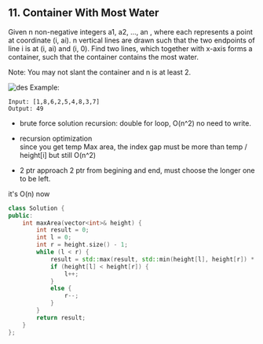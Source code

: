 ## 11. Container With Most Water

Given n non-negative integers a1, a2, ..., an , where each represents a point at coordinate (i, ai). n vertical lines are drawn such that the two endpoints of line i is at (i, ai) and (i, 0). Find two lines, which together with x-axis forms a container, such that the container contains the most water.

Note: You may not slant the container and n is at least 2.

![des](https://s3-lc-upload.s3.amazonaws.com/uploads/2018/07/17/question_11.jpg)
Example:
```
Input: [1,8,6,2,5,4,8,3,7]
Output: 49
```

* brute force solution 
recursion:
double for loop, O(n^2)
no need to write.

* recursion optimization  
since you get temp Max area, the index gap must be more than temp / height[i]
but still O(n^2)

* 2 ptr approach
2 ptr from begining and end, must choose the longer one to be left.

it's O(n) now

```C++
class Solution {
public:
    int maxArea(vector<int>& height) {
        int result = 0;
        int l = 0;
        int r = height.size() - 1;
        while (l < r) {
            result = std::max(result, std::min(height[l], height[r]) * (r - l));
            if (height[l] < height[r]) {
                l++;
            }
            else {
                r--;
            }
        }
        return result;
    }
};
```
